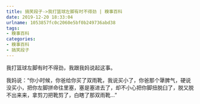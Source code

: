 ```yaml
---
title: 搞笑段子->我打篮球左脚有时不得劲 | 糗事百科
date: 2019-12-20 18:33:04
urlname: 1053857fc0c2060e5bf0b249736abd38
tags: 
- 糗事百科
categories:
- 糗事百科
- 搞笑段子
---
```

我打篮球左脚有时不得劲，我跟我妈说起这事。

我妈说：“你小时候，你爸给你买了双雨靴，我说买小了，你爸那个犟脾气，硬说没买小，把你左脚拼命往里塞，塞是塞进去了，却不小心把你脚扭脱臼了，脱又脱不出来来，拿剪刀把靴剪了，白瞎了那双雨靴...”



